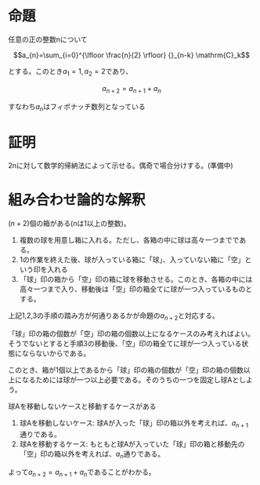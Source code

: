 # 命題
任意の正の整数nについて
```math
a_{n}=\sum_{i=0}^{\lfloor \frac{n}{2} \rfloor} {}_{n-k} \mathrm{C}_k
```
とする。このとき$`a_{1}=1,a_{2}=2`$であり、
```math
a_{n+2}=a_{n+1}+a_{n}
```
すなわち$`a_{n}`$はフィボナッチ数列となっている

# 証明
2nに対して数学的帰納法によって示せる。偶奇で場合分けする。(準備中)

# 組み合わせ論的な解釈
$`(n+2)`$個の箱がある($`n`$は1以上の整数)。
1. 複数の球を用意し箱に入れる。ただし、各箱の中に球は高々一つまでである。
2. 1の作業を終えた後、球が入っている箱に「球」、入っていない箱に「空」という印を入れる
3. 「球」印の箱から「空」印の箱に球を移動させる。このとき、各箱の中には高々一つまで入り、移動後は「空」印の箱全てに球が一つ入っているものとする。

上記1,2,3の手順の踏み方が何通りあるかが命題の$`a_{n+2}`$と対応する。

「球」印の箱の個数が「空」印の箱の個数以上になるケースのみ考えればよい。そうでないとすると手順3の移動後、「空」印の箱全てに球が一つ入っている状態にならないからである。

このとき、箱が1個以上であるから「球」印の箱の個数が「空」印の箱の個数以上になるためには球が一つ以上必要である。そのうちの一つを固定し球Aとしよう。

球Aを移動しないケースと移動するケースがある

1. 球Aを移動しないケース: 球Aが入った「球」印の箱以外を考えれば、$`a_{n+1}`$通りである。
2. 球Aを移動するケース: もともと球Aが入っていた「球」印の箱と移動先の「空」印の箱以外を考えれば、$`a_{n}`$通りである。

よって$`a_{n+2}=a_{n+1}+a_{n}`$であることがわかる。